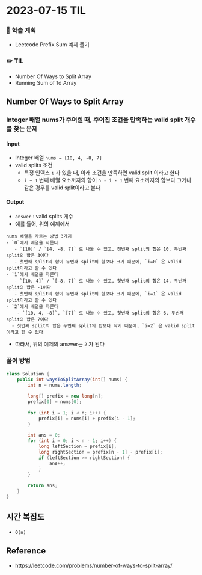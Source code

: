 # 2023-07-15 TIL

### 📌 학습 계획
- Leetcode Prefix Sum 예제 풀기

### ✏️ TIL
- Number Of Ways to Split Array
- Running Sum of 1d Array

## Number Of Ways to Split Array
### Integer 배열 nums가 주어질 때, 주어진 조건을 만족하는 valid split 개수를 찾는 문제

#### Input
- Integer 배열 `nums = [10, 4, -8, 7]`
- valid splits 조건 
	- 특정 인덱스 `i` 가 있을 때, 아래 조건을 만족하면 valid split 이라고 한다
	- `i + 1` 번째 배열 요소까지의 합이 `n - i - 1` 번째 요소까지의 합보다 크거나 같은 경우를 valid split이라고 본다

#### Output
- `answer` :  valid splits 개수
- 예를 들어, 위의 예제에서
```
nums 배열을 자르는 방법 3가지
- `0`에서 배열을 자른다
   - `[10]` / `[4, -8, 7]` 로 나눌 수 있고, 첫번째 split의 합은 10, 두번째 split의 합은 3이다
   - 첫번째 split의 합이 두번째 split의 합보다 크기 때문에, `i=0` 은 valid split이라고 할 수 있다
- `1`에서 배열을 자른다
   - `[10, 4]` / `[-8, 7]` 로 나눌 수 있고, 첫번째 split의 합은 14, 두번째 split의 합은 -1이다
   - 첫번째 split의 합이 두번째 split의 합보다 크기 때문에, `i=1` 은 valid split이라고 할 수 있다
- `2`에서 배열을 자른다
	- `[10, 4, -8]`, `[7]` 로 나눌 수 있고, 첫번째 split의 합은 6, 두번째 split의 합은 7이다
  - 첫번째 split의 합은 두번째 split의 합보다 작기 때문에, `i=2` 은 valid split이라고 할 수 없다
```
- 따라서, 위의 예제의 answer는 `2` 가 된다

### 풀이 방법

```java
class Solution {
    public int waysToSplitArray(int[] nums) {
        int n = nums.length;
        
        long[] prefix = new long[n];
        prefix[0] = nums[0];
        
        for (int i = 1; i < n; i++) {
            prefix[i] = nums[i] + prefix[i - 1];
        }
        
        int ans = 0;
        for (int i = 0; i < n - 1; i++) {
            long leftSection = prefix[i];
            long rightSection = prefix[n - 1] - prefix[i];
            if (leftSection >= rightSection) {
                ans++;
            }
        }
        
        return ans;
    }
}
```

## 시간 복잡도
- `O(n)`

## Reference
- https://leetcode.com/problems/number-of-ways-to-split-array/
